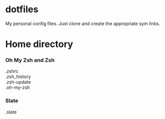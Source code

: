 dotfiles
========

My personal config files. Just clone and create the appropriate sym links.

Home directory
==============
### Oh My Zsh and Zsh
.zshrc  
.zsh_history  
.zsh-update  
.oh-my-zsh
### Slate
.slate